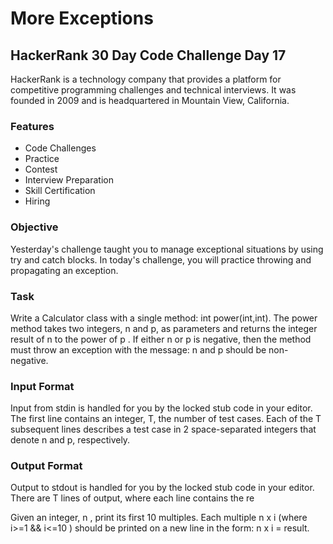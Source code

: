 # More Exceptions

## HackerRank 30 Day Code Challenge Day 17

HackerRank is a technology company that provides a platform for competitive programming challenges and technical interviews. 
It was founded in 2009 and is headquartered in Mountain View, California.

### Features

- Code Challenges
- Practice
- Contest 
- Interview Preparation
- Skill Certification
- Hiring

### Objective

Yesterday's challenge taught you to manage exceptional situations by using try and catch blocks. In today's challenge, you will practice throwing and propagating an exception. 

### Task

Write a Calculator class with a single method: int power(int,int). The power method takes two integers,  n and  p, as parameters and returns the integer result of n to the power of p . If either  n or p is negative, then the method must throw an exception with the message: n and p should be non-negative.

### Input Format

Input from stdin is handled for you by the locked stub code in your editor. The first line contains an integer, T, the number of test cases. Each of the  T subsequent lines describes a test case in  2 space-separated integers that denote  n and p, respectively.

### Output Format

Output to stdout is handled for you by the locked stub code in your editor. There are T  lines of output, where each line contains the re

Given an integer, n , print its first 10 multiples. Each multiple n x i  (where i>=1 && i<=10 ) should be printed on a new line in the form: n x i = result.
